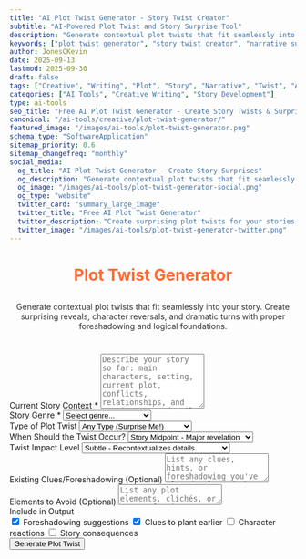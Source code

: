 ```yaml
---
title: "AI Plot Twist Generator - Story Twist Creator"
subtitle: "AI-Powered Plot Twist and Story Surprise Tool"
description: "Generate contextual plot twists that fit seamlessly into your story. Create surprising reveals, unexpected turns, and shocking moments for any narrative genre."
keywords: ["plot twist generator", "story twist creator", "narrative surprise", "story generator", "creative writing tool", "plot device", "story development", "writing inspiration", "twist ideas", "story elements"]
author: JonesCKevin
date: 2025-09-13
lastmod: 2025-09-30
draft: false
tags: ["Creative", "Writing", "Plot", "Story", "Narrative", "Twist", "AI", "Tools"]
categories: ["AI Tools", "Creative Writing", "Story Development"]
type: ai-tools
seo_title: "Free AI Plot Twist Generator - Create Story Twists & Surprises"
canonical: "/ai-tools/creative/plot-twist-generator/"
featured_image: "/images/ai-tools/plot-twist-generator.png"
schema_type: "SoftwareApplication"
sitemap_priority: 0.6
sitemap_changefreq: "monthly"
social_media:
  og_title: "AI Plot Twist Generator - Create Story Surprises"
  og_description: "Generate contextual plot twists that fit seamlessly into your story. Perfect for writers seeking unexpected narrative turns."
  og_image: "/images/ai-tools/plot-twist-generator-social.png"
  og_type: "website"
  twitter_card: "summary_large_image"
  twitter_title: "Free AI Plot Twist Generator"
  twitter_description: "Create surprising plot twists for your stories with AI. Generate unexpected turns and shocking reveals."
  twitter_image: "/images/ai-tools/plot-twist-generator-twitter.png"
---
```


<link rel="stylesheet" href="plot-twist-generator.css">


<h1 style="text-align: center; margin-bottom: 30px; color: #ff6b35;">Plot Twist Generator</h1>
<p style="text-align: center; margin-bottom: 40px; opacity: 0.9;">
                Generate contextual plot twists that fit seamlessly into your story. Create surprising reveals, 
                character reversals, and dramatic turns with proper foreshadowing and logical foundations.
            </p>
<form onsubmit="generateTwist(); return false;">
<div class="form-group">
<label for="storyContext">Current Story Context *</label>
<textarea id="storyContext" placeholder="Describe your story so far: main characters, setting, current plot, conflicts, relationships, and any important details that a plot twist should consider..." required="" rows="6"></textarea>
</div>
<div class="form-group">
<label for="genre">Story Genre *</label>
<select id="genre" required="">
<option value="">Select genre...</option>
<option value="mystery">Mystery/Detective</option>
<option value="thriller">Thriller/Suspense</option>
<option value="fantasy">Fantasy</option>
<option value="sci-fi">Science Fiction</option>
<option value="romance">Romance</option>
<option value="horror">Horror</option>
<option value="drama">Drama</option>
<option value="adventure">Adventure</option>
<option value="comedy">Comedy</option>
<option value="historical">Historical Fiction</option>
<option value="crime">Crime</option>
<option value="psychological">Psychological</option>
<option value="literary">Literary Fiction</option>
<option value="young-adult">Young Adult</option>
<option value="superhero">Superhero</option>
<option value="western">Western</option>
<option value="mixed">Mixed/Multiple Genres</option>
</select>
</div>
<div class="form-group">
<label for="twistType">Type of Plot Twist</label>
<select id="twistType">
<option value="any">Any Type (Surprise Me!)</option>
<option value="identity">Character Identity Reveal</option>
<option value="betrayal">Betrayal/Alliance Switch</option>
<option value="hidden-connection">Hidden Character Connection</option>
<option value="false-reality">False Reality/Simulation</option>
<option value="time-manipulation">Time Travel/Manipulation</option>
<option value="unreliable-narrator">Unreliable Narrator Reveal</option>
<option value="moral-reversal">Moral Reversal (Hero/Villain)</option>
<option value="hidden-motive">Hidden Motive Reveal</option>
<option value="fake-death">Fake Death/Return</option>
<option value="secret-organization">Secret Organization</option>
<option value="family-secret">Family Secret/Heritage</option>
<option value="prophecy-subversion">Prophecy Subversion</option>
<option value="technology-reveal">Technology/Magic Reveal</option>
<option value="past-connection">Past Event Connection</option>
<option value="parallel-reality">Parallel World/Reality</option>
</select>
</div>
<div class="form-group">
<label for="twistTiming">When Should the Twist Occur?</label>
<select id="twistTiming">
<option value="midpoint">Story Midpoint - Major revelation</option>
<option value="climax">Near Climax - Final major twist</option>
<option value="resolution">Resolution - Epilogue surprise</option>
<option value="early">Early Story - Sets new direction</option>
<option value="multiple">Multiple Points - Series of reveals</option>
</select>
</div>
<div class="form-group">
<label for="impactLevel">Twist Impact Level</label>
<select id="impactLevel">
<option value="subtle">Subtle - Recontextualizes details</option>
<option value="moderate">Moderate - Changes story direction</option>
<option value="major">Major - Transforms entire narrative</option>
<option value="game-changing">Game-Changing - Everything is different</option>
</select>
</div>
<div class="form-group">
<label for="existingClues">Existing Clues/Foreshadowing (Optional)</label>
<textarea id="existingClues" placeholder="List any clues, hints, or foreshadowing you've already planted that the twist should incorporate or build upon..." rows="3"></textarea>
</div>
<div class="form-group">
<label for="avoidElements">Elements to Avoid (Optional)</label>
<textarea id="avoidElements" placeholder="List any plot elements, clichés, or types of twists you want to avoid..." rows="2"></textarea>
</div>
<div class="form-group">
<label for="includeOptions">Include in Output</label>
<div class="checkbox-group">
<div class="checkbox-row">
<label class="checkbox-inline"><input checked="" id="includeForeshadowing" type="checkbox"/> Foreshadowing suggestions</label>
<label class="checkbox-inline"><input checked="" id="includeClues" type="checkbox"/> Clues to plant earlier</label>
<label class="checkbox-inline"><input id="includeReactions" type="checkbox"/> Character reactions</label>
<label class="checkbox-inline"><input id="includeConsequences" type="checkbox"/> Story consequences</label>
</div>
</div>
</div>
<button type="submit" class="btn-primary">Generate Plot Twist</button>
</form>
<div class="ai-loading" id="loadingDiv" style="display: none;">
    <div class="ai-loading-spinner"></div>
    <div>Crafting your plot twist...</div>
</div>
<div id="errorDiv" style="display: none;"></div>
<div id="resultDiv" style="display: none;">
<h3 style="color: #ff6b35; margin-bottom: 20px;">Your Plot Twist</h3>
<div class="result-content" id="resultContent"></div>
<div style="margin-top: 30px; gap: 15px; display: flex; justify-content: center; flex-wrap: wrap;">
<button class="btn-primary" onclick="generateAlternative()" style="width: auto; padding: 10px 20px; background: linear-gradient(135deg, #ff6b35, #ff8555);">🔄 Alternative Twist</button>
<button class="btn-primary" onclick="copyResult()" style="width: auto; padding: 10px 20px;">📋 Copy to Clipboard</button>
<button class="btn-primary" onclick="downloadResult('markdown')" style="width: auto; padding: 10px 20px; background: linear-gradient(135deg, #28a745, #34ce57);">� Download Markdown</button>
<button class="btn-primary" onclick="downloadResult('html')" style="width: auto; padding: 10px 20px; background: linear-gradient(135deg, #17a2b8, #20c997);">🌐 Download HTML</button>
<button class="btn-primary" onclick="generateVariation()" style="width: auto; padding: 10px 20px; background: linear-gradient(135deg, #6f42c1, #8e5bcd);">🎭 Refine Twist</button>

</div>


<script src="plot-twist-generator.js"></script>




